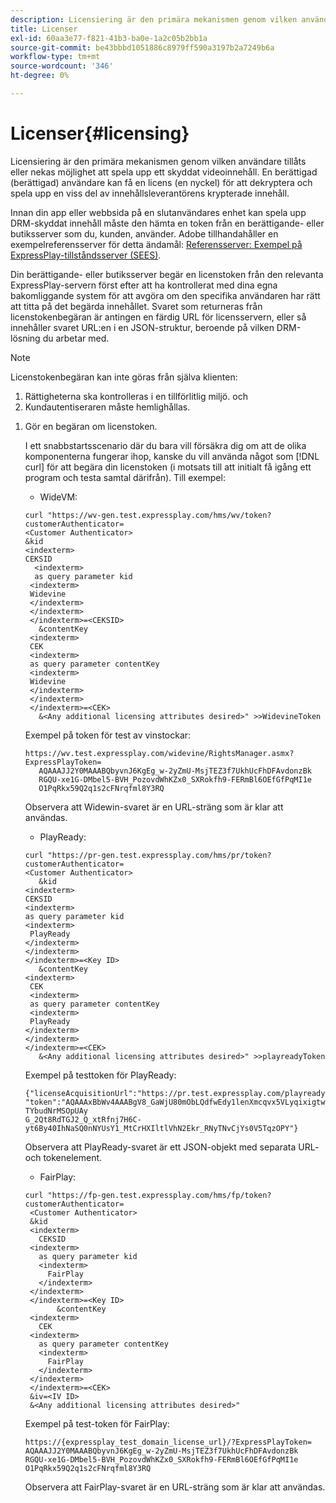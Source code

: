 ```yaml
---
description: Licensiering är den primära mekanismen genom vilken användare tillåts eller nekas möjlighet att spela upp ett skyddat videoinnehåll. En berättigad (berättigad) användare kan få en licens (en nyckel) för att dekryptera och spela upp en viss del av innehållsleverantörens krypterade innehåll.
title: Licenser
exl-id: 60aa3e77-f821-41b3-ba0e-1a2c05b2bb1a
source-git-commit: be43bbbd1051886c8979ff590a3197b2a7249b6a
workflow-type: tm+mt
source-wordcount: '346'
ht-degree: 0%

---
```


# Licenser{#licensing}

Licensiering är den primära mekanismen genom vilken användare tillåts eller nekas möjlighet att spela upp ett skyddat videoinnehåll. En berättigad (berättigad) användare kan få en licens (en nyckel) för att dekryptera och spela upp en viss del av innehållsleverantörens krypterade innehåll.

Innan din app eller webbsida på en slutanvändares enhet kan spela upp DRM-skyddat innehåll måste den hämta en token från en berättigande- eller butiksserver som du, kunden, använder. Adobe tillhandahåller en exempelreferensserver för detta ändamål: [Referensserver: Exempel på ExpressPlay-tillståndsserver (SEES)](../../multi-drm-workflows/feature-topics/sees-reference-server.md).

Din berättigande- eller butiksserver begär en licenstoken från den relevanta ExpressPlay-servern först efter att ha kontrollerat med dina egna bakomliggande system för att avgöra om den specifika användaren har rätt att titta på det begärda innehållet. Svaret som returneras från licenstokenbegäran är antingen en färdig URL för licensservern, eller så innehåller svaret URL:en i en JSON-struktur, beroende på vilken DRM-lösning du arbetar med.

>[!NOTE]
>
>Licenstokenbegäran kan inte göras från själva klienten:
>1. Rättigheterna ska kontrolleras i en tillförlitlig miljö. och
>1. Kundautentiseraren måste hemlighållas.


1. Gör en begäran om licenstoken.

   I ett snabbstartsscenario där du bara vill försäkra dig om att de olika komponenterna fungerar ihop, kanske du vill använda något som [!DNL curl] för att begära din licenstoken (i motsats till att initialt få igång ett program och testa samtal därifrån). Till exempel:

   * WideVM:

   ```
   curl "https://wv-gen.test.expressplay.com/hms/wv/token?customerAuthenticator= 
   <Customer Authenticator> 
   &kid 
   <indexterm>
   CEKSID 
     <indexterm>
     as query parameter kid 
    <indexterm>
    Widevine 
    </indexterm> 
    </indexterm> 
    </indexterm>=<CEKSID> 
      &contentKey 
    <indexterm>
    CEK 
    <indexterm>
    as query parameter contentKey 
    <indexterm>
    Widevine 
    </indexterm> 
    </indexterm> 
    </indexterm>=<CEK> 
      &<Any additional licensing attributes desired>" >>WidevineToken 
   ```

   Exempel på token för test av vinstockar:

   ```
   https://wv.test.expressplay.com/widevine/RightsManager.asmx?ExpressPlayToken= 
      AQAAAJJ2Y0MAAABQbyvnJ6KgEg_w-2yZmU-MsjTEZ3f7UkhUcFhDFAvdonzBk 
      RGQU-xe1G-DMbel5-BVH_PozovdWhKZx0_SXRokfh9-FERmBl6OEfGfPqMI1e 
      O1PqRkx59Q2q1s2cFNrqfml8Y3RQ 
   ```

   Observera att Widewin-svaret är en URL-sträng som är klar att användas.

   * PlayReady:

   ```
   curl "https://pr-gen.test.expressplay.com/hms/pr/token?customerAuthenticator= 
   <Customer Authenticator> 
      &kid 
   <indexterm>
   CEKSID 
   <indexterm>
   as query parameter kid 
   <indexterm>
    PlayReady 
   </indexterm> 
   </indexterm> 
   </indexterm>=<Key ID> 
      &contentKey 
   <indexterm>
    CEK 
    <indexterm>
    as query parameter contentKey 
    <indexterm>
    PlayReady 
   </indexterm> 
   </indexterm> 
   </indexterm>=<CEK> 
      &<Any additional licensing attributes desired>" >>playreadyToken
   ```

   Exempel på testtoken för PlayReady:

   ```
   {"licenseAcquisitionUrl":"https://pr.test.expressplay.com/playready/RightsManager.asmx", 
   "token":"AQAAAxBbWv4AAABgV8_GaWjU80mObLQdfwEdy1lenXmcqvx5VLyqixigtwXLthzjPxq9QDT-TYbudNrMSOpUAy 
   G_2Qt8RdTGJ2_Q_xtRfnj7H6C-yt6By40IhNaSQ0nNYUsY1_MtCrHXIltlVhN2Ekr_RNyTNvCjYs0V5TqzOPY"} 
   ```

   Observera att PlayReady-svaret är ett JSON-objekt med separata URL- och tokenelement.

   * FairPlay:

   ```
   curl "https://fp-gen.test.expressplay.com/hms/fp/token?customerAuthenticator= 
    <Customer Authenticator> 
    &kid 
    <indexterm>
      CEKSID 
    <indexterm>
      as query parameter kid 
      <indexterm>
        FairPlay 
      </indexterm> 
    </indexterm> 
    </indexterm>=<Key ID> 
          &contentKey 
    <indexterm>
      CEK 
    <indexterm>
      as query parameter contentKey 
      <indexterm>
        FairPlay 
      </indexterm> 
    </indexterm> 
    </indexterm>=<CEK> 
    &iv=<IV ID> 
    &<Any additional licensing attributes desired>"
   ```

   Exempel på test-token för FairPlay:

   ```
   https://{expressplay_test_domain_license_url}/?ExpressPlayToken= 
   AQAAAJJ2Y0MAAABQbyvnJ6KgEg_w-2yZmU-MsjTEZ3f7UkhUcFhDFAvdonzBk 
   RGQU-xe1G-DMbel5-BVH_PozovdWhKZx0_SXRokfh9-FERmBl6OEfGfPqMI1e 
   O1PqRkx59Q2q1s2cFNrqfml8Y3RQ
   ```

   Observera att FairPlay-svaret är en URL-sträng som är klar att användas.
